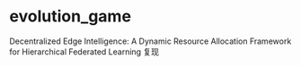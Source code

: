 # evolution_game

Decentralized Edge Intelligence: A Dynamic Resource Allocation Framework for Hierarchical Federated Learning 复现
